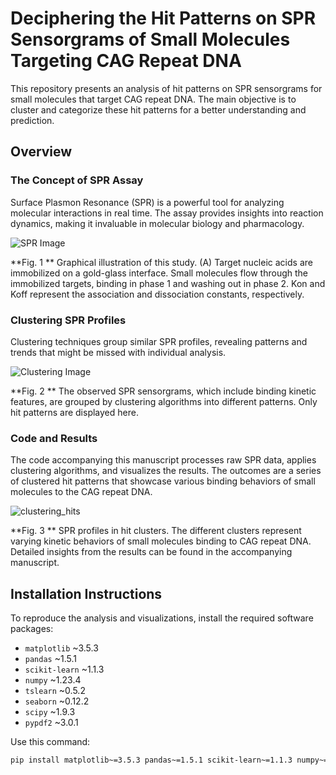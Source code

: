 # Deciphering the Hit Patterns on SPR Sensorgrams of Small Molecules Targeting CAG Repeat DNA

This repository presents an analysis of hit patterns on SPR sensorgrams for small molecules that target CAG repeat DNA. The main objective is to cluster and categorize these hit patterns for a better understanding and prediction.

## Overview

### The Concept of SPR Assay

Surface Plasmon Resonance (SPR) is a powerful tool for analyzing molecular interactions in real time. The assay provides insights into reaction dynamics, making it invaluable in molecular biology and pharmacology.

![SPR Image](https://github.com/chen26sanken/Clustering_with_SPR_profiles/assets/141697122/856c0589-8f9b-4603-9073-f7d060f342aa)

**Fig. 1 ** Graphical illustration of this study. (A) Target nucleic acids are immobilized on a gold-glass interface. Small molecules flow through the immobilized targets, binding in phase 1 and washing out in phase 2. Kon and Koff represent the association and dissociation constants, respectively.

### Clustering SPR Profiles

Clustering techniques group similar SPR profiles, revealing patterns and trends that might be missed with individual analysis.

![Clustering Image](https://github.com/chen26sanken/Clustering_with_SPR_profiles/assets/141697122/28bb41e7-70f9-4806-8edc-1418d620575c)

**Fig. 2 ** The observed SPR sensorgrams, which include binding kinetic features, are grouped by clustering algorithms into different patterns. Only hit patterns are displayed here.

### Code and Results 

The code accompanying this manuscript processes raw SPR data, applies clustering algorithms, and visualizes the results. The outcomes are a series of clustered hit patterns that showcase various binding behaviors of small molecules to the CAG repeat DNA.

![clustering_hits](https://github.com/chen26sanken/Clustering_with_SPR_profiles/assets/141697122/78b409e9-1c26-402c-b80a-38dc46107013)

**Fig. 3 ** SPR profiles in hit clusters. The different clusters represent varying kinetic behaviors of small molecules binding to CAG repeat DNA. Detailed insights from the results can be found in the accompanying manuscript.

## Installation Instructions

To reproduce the analysis and visualizations, install the required software packages:

- `matplotlib` ~3.5.3
- `pandas` ~1.5.1
- `scikit-learn` ~1.1.3
- `numpy` ~1.23.4
- `tslearn` ~0.5.2
- `seaborn` ~0.12.2
- `scipy` ~1.9.3
- `pypdf2` ~3.0.1

Use this command:

```bash
pip install matplotlib~=3.5.3 pandas~=1.5.1 scikit-learn~=1.1.3 numpy~=1.23.4 tslearn~=0.5.2 seaborn~=0.12.2 scipy~=1.9.3 pypdf2~=3.0.1
